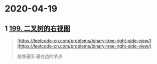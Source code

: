 # 2020-04-19

## 1 [199. 二叉树的右视图](https://leetcode-cn.com/problems/binary-tree-right-side-view/)

> [https://leetcode-cn.com/problems/binary-tree-right-side-view/](https://leetcode-cn.com/problems/binary-tree-right-side-view/)
>
> 层序遍历 最右边的节点



